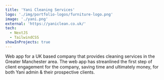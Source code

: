 ```yaml
---
title: 'Yani Cleaning Services'
logo: './img/portfolio-logos/furniture-logo.png'
image: './yani.png'
external: 'https://yaniclean.co.uk/'
tech:
  - NextJS
  - TailwindCSS
showInProjects: true
---
```


Web app for a UK based company that provides cleaning services in the Greater Manchester area. The web app has streanlined the first step of client engagement for the company, saving time and ultimately money, for both Yani admin & their prospective clients.